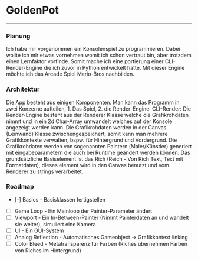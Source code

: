 # GoldenPot
---

### Planung
Ich habe mir vorgenommen ein Konsolenspiel zu programmieren. Dabei wollte ich mir etwas vornehmen womit ich schon vertraut bin, aber trotzdem einen Lernfaktor vorfinde. Somit mache ich eine portierung einer CLI-Render-Engine die ich zuvor in Python entwickelt hatte.
Mit dieser Engine möchte ich das Arcade Spiel Mario-Bros nachbilden.

### Architektur 
Die App besteht aus einigen Komponenten. Man kann das Programm in zwei Konzerne aufteilen, 1. Das Spiel, 2. die Render-Engine.
CLI-Render:
   Die Render-Engine besteht aus der Renderer Klasse welche die Grafikrohdaten nimmt und in ein 2d Char-Array umwandelt welches auf der Konsole angezeigt werden kann.
   Die Grafikrohdaten werden in der Canvas (Leinwand) Klasse zwischengespeichert, somit kann man mehrere Grafikkontexte verwalten, bspw. für Hintergrund und Vordergrund.
   Die Grafikrohdaten werden von sogenannten Paintern (Maler/Künstler) generiert mit eingabeparametern die auch bei Runtime geändert werden können.
   Das grundsätzliche Basiselement ist das Rich (Reich - Von Rich Text, Text mit Formatdaten), dieses element wird in den Canvas benutzt und vom Renderer zu strings verarbeitet.
   
### Roadmap
* [-] Basics            - Basisklassen fertigstellen
* [ ] Game Loop         - Ein Mainloop der Painter-Parameter ändert
* [ ] Viewport          - Ein In-Between-Painter (Nimmt Painterdaten an und wandelt sie weiter), simuliert eine Kamera
* [ ] UI                - Ein GUI-System
* [ ] Analog Reflection - Automatisches Gameobject -> Grafikkontext linking
* [ ] Color Bleed       - Metatransparenz für Farben (Riches übernehmen Farben von Riches im Hintergrund)

